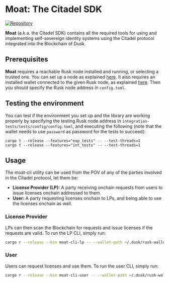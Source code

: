 # Moat: The Citadel SDK

[![Repository](https://img.shields.io/badge/github-moat-blueviolet?logo=github)](https://github.com/dusk-network/moat)

**Moat** (a.k.a. the Citadel SDK) contains all the required tools for using and implementing self-sovereign identity systems using the Citadel protocol integrated into the Blockchain of Dusk.

## Prerequisites

**Moat** requires a reachable Rusk node installed and running, or selecting a trusted one. You can set up a node as explained [here](https://wiki.dusk.network/en/setting-up-node). It also requires an installed wallet connected to the given Rusk node, as explained [here](https://github.com/dusk-network/wallet-cli/blob/main/src/bin/README.md). Then you should specify the Rusk node address in `config.toml`.

## Testing the environment

You can test if the environment you set up and the library are working properly by specifying the testing Rusk node address in `integration-tests/tests/config/config.toml`, and executing the following (note that the wallet needs to use `password` as password for the tests to succeed):

```
cargo t --release --features="exp_tests" -- --test-threads=1
cargo t --release --features="int_tests" -- --test-threads=1
```

## Usage

The moat-cli utility can be used from the POV of any of the parties involved in the Citadel protocol, let them be:
- **License Provider (LP):** A party receiving onchain requests from users to issue licenses onchain addressed to them.
- **User:** A party requesting licenses onchain to LPs, and being able to use the licenses onchain as well.

### License Provider

LPs can then scan the Blockchain for requests and issue licenses if the requests are valid. To run the LP CLI, simply run:

```sh
cargo r --release --bin moat-cli-lp -- --wallet-path ~/.dusk/rusk-wallet --wallet-pass <PASSWORD>
```

### User

Users can request licenses and use them. To run the user CLI, simply run:

```sh
cargo r --release --bin moat-cli-user -- --wallet-path ~/.dusk/rusk-wallet --wallet-pass <PASSWORD>
```

